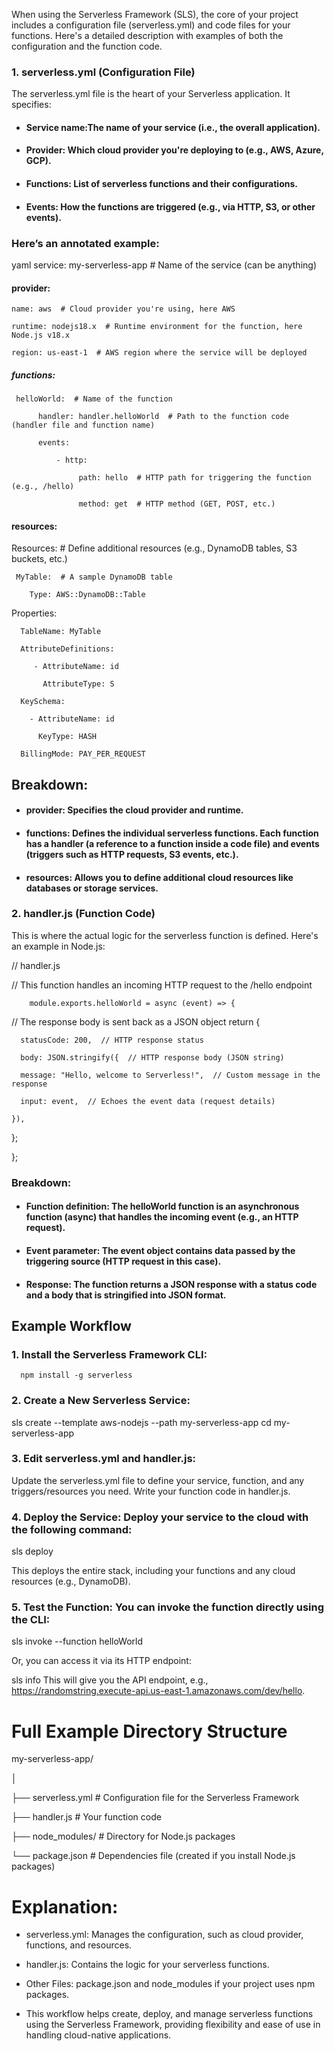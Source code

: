  When using the Serverless Framework (SLS), the core of your project includes a configuration file (serverless.yml) and code files for your functions. Here's a detailed description with examples of both the configuration and the function code.

### 1. serverless.yml (Configuration File)
The serverless.yml file is the heart of your Serverless application. It specifies:

- #### Service name:The name of your service (i.e., the overall application).
- #### Provider: Which cloud provider you're deploying to (e.g., AWS, Azure, GCP).
- #### Functions: List of serverless functions and their configurations.
- #### Events: How the functions are triggered (e.g., via HTTP, S3, or other events).

### Here’s an annotated example:

yaml
     service: my-serverless-app  # Name of the service (can be anything)

#### provider:

    name: aws  # Cloud provider you're using, here AWS
   
    runtime: nodejs18.x  # Runtime environment for the function, here Node.js v18.x
   
    region: us-east-1  # AWS region where the service will be deployed

##### functions:

     helloWorld:  # Name of the function
   
          handler: handler.helloWorld  # Path to the function code (handler file and function name)
     
          events:
          
              - http:
     
                   path: hello  # HTTP path for triggering the function (e.g., /hello)
     
                   method: get  # HTTP method (GET, POST, etc.)
          
#### resources:

   Resources:  # Define additional resources (e.g., DynamoDB tables, S3 buckets, etc.)
   
     MyTable:  # A sample DynamoDB table
     
        Type: AWS::DynamoDB::Table
        
   Properties:
   
      TableName: MyTable
      
      AttributeDefinitions:
      
         - AttributeName: id
         
           AttributeType: S
           
      KeySchema:
      
        - AttributeName: id
        
          KeyType: HASH
          
      BillingMode: PAY_PER_REQUEST
        
## Breakdown:
- #### provider: Specifies the cloud provider and runtime.

- #### functions: Defines the individual serverless functions. Each function has a handler (a reference to a function inside a code file) and events (triggers such as HTTP requests, S3 events, etc.).

- #### resources: Allows you to define additional cloud resources like databases or storage services.
  
### 2. handler.js (Function Code)

This is where the actual logic for the serverless function is defined. Here's an example in Node.js:


// handler.js

// This function handles an incoming HTTP request to the /hello endpoint

        module.exports.helloWorld = async (event) => {

  // The response body is sent back as a JSON object
  return {
  
      statusCode: 200,  // HTTP response status

      body: JSON.stringify({  // HTTP response body (JSON string)

      message: "Hello, welcome to Serverless!",  // Custom message in the response

      input: event,  // Echoes the event data (request details)

    }),

  };
  
};

### Breakdown:

- #### Function definition: The helloWorld function is an asynchronous function (async) that handles the incoming event (e.g., an HTTP request).

- #### Event parameter: The event object contains data passed by the triggering source (HTTP request in this case).

- #### Response: The function returns a JSON response with a status code and a body that is stringified into JSON format.

## Example Workflow

### 1. Install the Serverless Framework CLI:

      npm install -g serverless
      
### 2. Create a New Serverless Service:

sls create --template aws-nodejs --path my-serverless-app
cd my-serverless-app

### 3. Edit serverless.yml and handler.js:

 Update the serverless.yml file to define your service, function, and any triggers/resources you need. Write your function code in handler.js.

### 4. Deploy the Service: Deploy your service to the cloud with the following command:

sls deploy

This deploys the entire stack, including your functions and any cloud resources (e.g., DynamoDB).

### 5. Test the Function: You can invoke the function directly using the CLI:

sls invoke --function helloWorld

Or, you can access it via its HTTP endpoint:

sls info
This will give you the API endpoint, e.g., https://randomstring.execute-api.us-east-1.amazonaws.com/dev/hello.

# Full Example Directory Structure


my-serverless-app/

│

├── serverless.yml      # Configuration file for the Serverless Framework

├── handler.js          # Your function code

├── node_modules/       # Directory for Node.js packages

└── package.json        # Dependencies file (created if you install Node.js packages)


# Explanation:

- serverless.yml: Manages the configuration, such as cloud provider, functions, and resources.

- handler.js: Contains the logic for your serverless functions.

- Other Files: package.json and node_modules if your project uses npm packages.

- This workflow helps create, deploy, and manage serverless functions using the Serverless Framework, providing flexibility and ease of use in handling cloud-native applications.
